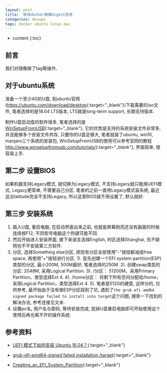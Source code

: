 ```yaml
---
layout: post
title: '修改docker镜像Digest信息'
categories: devops
tags: docker ubuntu linux mac
---
```


* content
{:toc}

## 前言

我们对镜像做了tag等操作, 

## 对于ubuntu系统

准备一个至少4G的U盘, 到ubuntu官网(<https://ubuntu.com/download/desktop>{:target="_blank"})下载需要的iso文件, 笔者选择的是18.04 LTS版本, LTS就是long-term support, 长期支持版本.

制作U盘启动盘的软件很多, 笔者选择的是[WinSetupFromUSB](http://www.winsetupfromusb.com){:target="_blank"}, 它的优势是支持的系统安装文件非常多, 并且能够多个安装文件共存, 只要你的U盘足够大, 笔者就装了ubuntu, win10, manjaro三个系统的安装包, WinSetupFromUSB的使用可以参考官网的教程<http://www.winsetupfromusb.com/tutorials/>{:target="_blank"}, 界面简单, 很容易上手.




## 第二步 设置BIOS

如果机器支持Legacy模式, 就切换为Legacy模式, 不支持Legacy就只能用UEFI模式, Legacy更简单, 不需要自己分区. 笔者的之前一直用Legacy模式装系统, 最近这台latitude完全不支持Legacy, 所以这里BIOS就不用设置了, 默认就好.

## 第三步 安装系统

1. 插入U盘, 重启电脑, 在启动界面出来之前, 也就是屏幕刚亮还没有画面的时候连续按F12, 不同型号电脑这个热键可能不同.
2. 然后开始进入安装界面, 接下来语言选择English, 时区选择Shanghai, 先不联网也不不安装第三方软件.
3. 分区, 选择Something else分区, 把现有分区全部使用"-"按钮都减成free space, 再使用"+"按钮进行分区.
   1). 首先创建一个EFI system partition(ESP)类型的分区, 最小200M, 500M最好, 笔者选择的250M.
   2). 创建swap类型的分区: 2048M, 采用Logical Partition.
   3). /分区： 51200M，采用Primary Partition，类型选择Ext 4.
   4). /home分区： 将剩下所有空间分配给/home，采用Logical Partition，类型选择Ext 4.
   5). 笔者是512G的硬盘, 这样分的, 仅供参考, 最开始由于没有做ESP分区踩到了坑, 遇到了`the grub efi amd64 signed package failed to install into target`这个问题, 搜索一下找到的解决办法, 参考连接见文末.
4. 设置pc名, 用户名与密码, 等待安装完成, 拔掉U盘重启电脑即可开始使用这个使用后再也离不开的操作系统.

## 参考资料

* [UEFI 模式下如何安装 Ubuntu 16.04？](https://www.zhihu.com/question/52092661/answer/259583475){:target="_blank"}
  
* [grub-efi-amd64-signed failed installation /target](https://www.zhihu.com/question/52092661/answer/259583475){:target="_blank"}
  
* [Creating_an_EFI_System_Partition](https://help.ubuntu.com/community/UEFI#Creating_an_EFI_System_Partition){:target="_blank"}
  